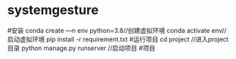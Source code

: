 # systemgesture
#安装
conda create —n env python=3.8//创建虚拟环境
conda activate env//启动虚拟环境
pip install -r requirement.txt 
#运行项目
cd project //进入project目录
python manage.py runserver //启动项目
#项目


